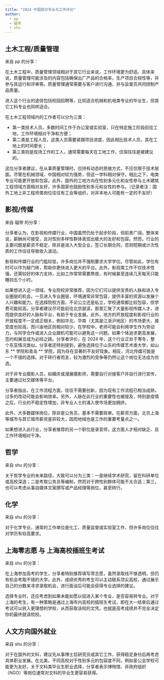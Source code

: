 ```yaml
---
title: "2024 中国部分专业与工作评论"
author: 
  - pp
  - 磁带
  - shu
---
```


## 土木工程/质量管理

来自 pp 的分享：

在土木工程中，质量管理领域相对于其它行业来说，工作环境更为舒适。具体来说，质量管理可能涉及的内容包括确保出厂产品的合格率，生产项目合规性等，并参与其运行和评审等。质量管理通常需要与客户进行沟通，并与监督员共同控制产品质量。

进入这个行业的途径包括校园招聘等，比较适合机械和机电类专业的毕业生，但其它工科专业也同样适合。

在土木工程领域内的工作者可以分为三类：

- 第一类技术人员，多数时间工作于办公室或实验室，只在特定施工阶段前往工地，工作环境相对干净和方便；
- 第二类是工程人员，这类人员需要紧跟项目进度，因此相比技术人员，其在工地上的时间更长；
- 第三类则是现场工作的工人，通常需要每天在工地工作，住宿往往是被建议的。

这位分享者建议，在从事质量管理时，应持有动态的思维方式，不应仅限于技术层面。尽管在机械领域，中国相对较为强势，但这一学科相对保守。相比之下，电类专业可能更开放和包容。此外，国外的工地方向在性别多元化和女性参与土木建筑工程领域方面相对友好，许多国家也鼓励性别多元和女性的参与。（记录者注：国外工地上非工程师类岗位往往有工会等组织，对非本地人可能有一定的不友好）

## 影视/传媒

来自 磁带 的分享：

分享者认为，在影视和传媒行业，中国虽然仍处于起步阶段，但前景广阔。整体来说，薪酬尚可接受，且对性别多样性群体表现出极大的友好和包容。然而，行业的主要问题是薪资不稳定，除非是进入大型企业，签订长期合同，否则短期或计次性质的工作往往导致收入波动。

影视和传媒行业的门槛较低，许多岗位并不强制要求大学学位。尽管如此，学位有时可以作为敲门砖，帮助你更快进入更大的平台。此外，影视类工作不仅技术性强，还需较好的体力支持，比如工作常常需要熬夜，有时候甚至连续几天每天只能睡四五个小时。

如果想进入这一领域，专业院校非常推荐，因为它们可以提供宝贵的人脉和进入专业圈层的机会。一旦进入专业圈层，环境通常非常包容，提供丰富的资源以发展个人兴趣和能力。在选择院校方面，不论公立还是私立，学校通常都比较包容，但学费可能较高。分享者建议尽可能前往北京就读，那里汇聚了大量影视传媒人才，进而提供良好的人脉和平台，有助于专业发展。此外，地方的开放程度和影视行业的开放程度不一定成正相关，例如华北、华南（尤其是江浙沪地区）的市场更大、接受度也较高，而川渝地区则相对较少。在学校中，老师可能会利用学生作为劳动力，与同学合作或进入企业跟机可能可以避免这一问题。如果个体追求更高发展，签约和展览成为必经之路。分享者评价，在 2024 年，这个行业正处于寒冬，整个东亚情况类似。分享者还特别提到，避免选择位于山东的传媒艺术类大学，如山东 ** 学院和青岛 ** 学院，因为存在显著的不友好现象。相反，河北传媒可能是一个不错的选择。对于转行者而言，较为激烈的竞争等仍然让这个岗位无法成为优选。

对于非专业摄影人员，如婚庆或漫展摄影师，需要自行对接客户并自行进行宣传，主要通过社交媒体等平台。

分享者指出，在工作流程方面，往往不需要创新，因为现有工作流程已相当成熟，过多的改动可能会影响效率。另外，人脉在此行业的重要性也被提及，特别是疫情之后，行业的不稳定性增加，非专业人士的涌入使市场更加拥挤。

此外，大多数媒体岗位，除非是公务员，基本不需要政审。在薪资方面，北京上海等城市与其它城市薪资差异较大，因而地域也是工作的重要考量点之一。

如果想进入此行业，分享者推荐的另一个职位是录音师，这方面人才相对缺乏、且工作环境相对干净。

## 哲学

来自 shu 的分享：

关于哲学专业的未来路径，大致可以分为三类：一是继续学术研究，留在科研单位或高校深造；二是考取公务员等编制，然而对于跨性别群体可能不太合适；第三，也可以考虑从事自媒体文案撰写或产品经理等岗位，甚至转行。

## 化学

来自 shu 的分享：

对于化学专业，通常的工作单位是化工、质量监督或实验室工作，但许多岗位往往对学历有较高要求。

## 上海零志愿 与 上海高校插班生考试

来自 shu 的分享：

在上海参加高考的学生，分享者特别推荐填写零志愿，虽然录取线不够透明，但仍有机会考取不错的大学。此外，成绩优秀的考生可以主动联系顶尖高校，通过展示自己的分数来寻求录取机会，进行面谈后可能会获得专业选择的建议。

选择专业时，还应考虑到如果未能如愿以偿进入某个专业，是否容易转专业。对于上海的考生，有一种策略是通过上海市内高校的插班生考试，即在大一结束后通过考试可以转入更理想的学校，从而获取该校的文凭。也就是高考成绩并不完全决定你的最终就读院校。

## 人文方向国外就业

来自 shu 的分享：

对于在国外的文科，建议先从事博士后研究员或其它工作，获得稳定身份后再考虑具体职业发展。在北美，不同高校对于性别多元的包容度不同，例如圣公会学校可能更为友好。关于文科类毕业生职业选择，分享者表示博物馆、非政府组织（NGO）等岗位通常对文科的毕业生更容易获得。
